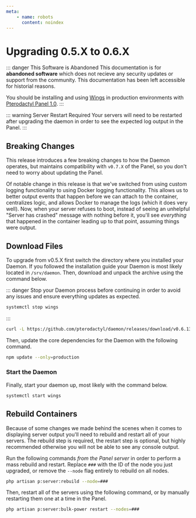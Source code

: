 ```yaml
---
meta:
    - name: robots
      content: noindex
---
```

# Upgrading 0.5.X to 0.6.X

::: danger This Software is Abandoned
This documentation is for **abandoned software** which does not recieve any security updates or support
from the community. This documentation has been left accessible for historial reasons.

You should be installing and using [Wings](/wings/1.0/installing.md) in production environments with
[Pterodactyl Panel 1.0](/panel/1.0/getting_started.md).
:::

::: warning Server Restart Required
Your servers will need to be restarted after upgrading the daemon in order to see the expected log output in the Panel.
:::

## Breaking Changes
This release introduces a few breaking changes to how the Daemon operates, but maintains compatibility with `v0.7.X` of
the Panel, so you don't need to worry about updating the Panel.

Of notable change in this release is that we've switched from using custom logging functionality to using Docker logging
functionality. This allows us to better output events that happen before we can attach to the container, centralizes logic,
and allows Docker to manage the logs (which it does very well). Now, when your server refuses to boot, instead of seeing
an unhelpful "Server has crashed" message with nothing before it, you'll see _everything_ that happened in the container
leading up to that point, assuming things were output.

## Download Files
To upgrade from v0.5.X first switch the directory where you installed your Daemon. If you followed the installation
guide your Daemon is most likely located in `/srv/daemon`. Then, download and unpack the archive using the
command below.

::: danger
Stop your Daemon process before continuing in order to avoid any issues and ensure everything updates as expected.
``` bash
systemctl stop wings
```
:::

``` bash
curl -L https://github.com/pterodactyl/daemon/releases/download/v0.6.13/daemon.tar.gz | tar --strip-components=1 -xzv
```

Then, update the core dependencies for the Daemon with the following command.

``` bash
npm update --only=production
```

### Start the Daemon
Finally, start your daemon up, most likely with the command below.

``` bash
systemctl start wings
```

## Rebuild Containers
Because of some changes we made behind the scenes when it comes to displaying server output you'll need to rebuild and
restart all of your servers. The rebuild step is required, the restart step is optional, but highly recommended otherwise
you will not be able to see any console output.

Run the following commands _from the Panel server_ in order to perform a mass rebuild and restart. Replace `###` with the
ID of the node you just upgraded, or remove the `--node` flag entirely to rebuild on all nodes.

``` bash
php artisan p:server:rebuild --node=###
```

Then, restart all of the servers using the following command, or by manually restarting them one at a time in the Panel.

``` bash
php artisan p:server:bulk-power restart --nodes=###
```
